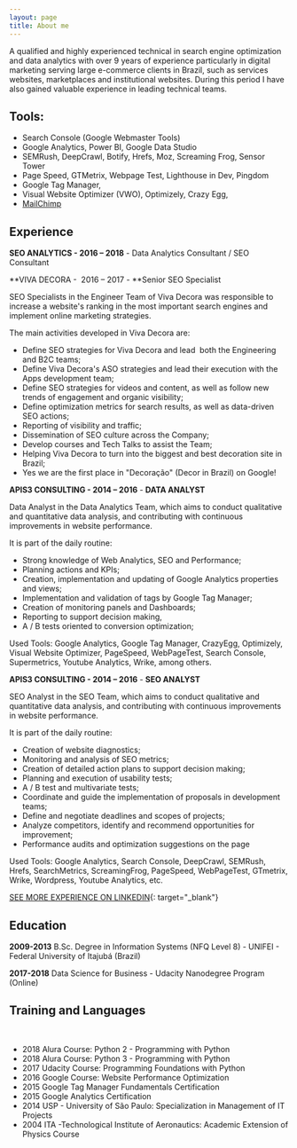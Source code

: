 ```yaml
---
layout: page
title: About me
---
```


A qualified and highly experienced technical in search engine optimization and data analytics with over 9 years of experience particularly in digital marketing serving large e-commerce clients in Brazil, such as services websites, marketplaces and institutional websites. During this period I have also gained valuable experience in leading technical teams.&nbsp;

## Tools:

* Search Console (Google Webmaster Tools)&nbsp;
* Google Analytics, Power BI, Google Data Studio&nbsp;
* SEMRush, DeepCrawl, Botify, Hrefs, Moz, Screaming Frog, Sensor Tower
* Page Speed, GTMetrix, Webpage Test, Lighthouse in Dev, Pingdom
* Google Tag Manager, &nbsp;
* Visual Website Optimizer (VWO), Optimizely, Crazy Egg,
* [MailChimp](https://mailchimp.com/)

## Experience

**SEO ANALYTICS - 2016 – 2018**&nbsp;- Data Analytics Consultant / SEO Consultant

**VIVA DECORA - &nbsp;2016 – 2017 -&nbsp;**Senior SEO Specialist

SEO Specialists in the Engineer Team of Viva Decora was responsible to increase a website's ranking in the most important search engines and implement online marketing strategies.

The main activities developed in Viva Decora are:

* Define SEO strategies for Viva Decora and lead &nbsp;both the Engineering and B2C teams;
* Define Viva Decora's ASO strategies and lead their execution with the Apps development team;
* Define SEO strategies for videos and content, as well as follow new trends of engagement and organic visibility;
* Define optimization metrics for search results, as well as data-driven SEO actions;
* Reporting of visibility and traffic;
* Dissemination of SEO culture across the Company;
* Develop courses and Tech Talks to assist the Team;
* Helping Viva Decora to turn into the biggest and best decoration site in Brazil;
* Yes we are the first place in "Decora&ccedil;&atilde;o" (Decor in Brazil) on Google!

**APIS3 CONSULTING - 2014 – 2016**&nbsp;- **DATA ANALYST**

Data Analyst in the Data Analytics Team, which aims to conduct qualitative and quantitative data analysis, and contributing with continuous improvements in website performance.

It is part of the daily routine:

* Strong knowledge of Web Analytics, SEO and Performance;
* Planning actions and KPIs;
* Creation, implementation and updating of Google Analytics properties and views;
* Implementation and validation of tags by Google Tag Manager;
* Creation of monitoring panels and Dashboards;
* Reporting to support decision making,
* A / B tests oriented to conversion optimization;

Used Tools: Google Analytics, Google Tag Manager, CrazyEgg, Optimizely, Visual Website Optimizer, PageSpeed, WebPageTest, Search Console, Supermetrics, Youtube Analytics, Wrike, among others.

**APIS3 CONSULTING - 2014 – 2016**&nbsp;- **SEO ANALYST**

SEO Analyst in the SEO Team, which aims to conduct qualitative and quantitative data analysis, and contributing with continuous improvements in website performance.

It is part of the daily routine:

* Creation of website diagnostics;
* Monitoring and analysis of SEO metrics;
* Creation of detailed action plans to support decision making;
* Planning and execution of usability tests;
* A / B test and multivariate tests;
* Coordinate and guide the implementation of proposals in development teams;
* Define and negotiate deadlines and scopes of projects;
* Analyze competitors, identify and recommend opportunities for improvement;
* Performance audits and optimization suggestions on the page

Used Tools: Google Analytics, Search Console, DeepCrawl, SEMRush, Hrefs, SearchMetrics, ScreamingFrog, PageSpeed, WebPageTest, GTmetrix, Wrike, Wordpress, Youtube Analytics, etc.

[SEE MORE EXPERIENCE ON LINKEDIN](https://www.linkedin.com/in/fabiolafaria/){: target="_blank"}

## Education

**2009-2013** B.Sc. Degree in Information Systems (NFQ Level 8) - UNIFEI - Federal University of Itajub&aacute; (Brazil)

**2017-2018** Data Science for Business - Udacity Nanodegree Program (Online)

## Training and Languages

&nbsp;

* 2018 Alura Course: Python 2 - Programming with Python
* 2018 Alura Course: Python 3 - Programming with Python
* 2017 Udacity Course: Programming Foundations with Python
* 2016 Google Course: Website Performance Optimization
* 2015 Google Tag Manager Fundamentals Certification
* 2015 Google Analytics Certification
* 2014 USP - University of S&atilde;o Paulo: Specialization in Management of IT Projects&nbsp;
* 2004 ITA -Technological Institute of Aeronautics: Academic Extension of Physics Course &nbsp;&nbsp;